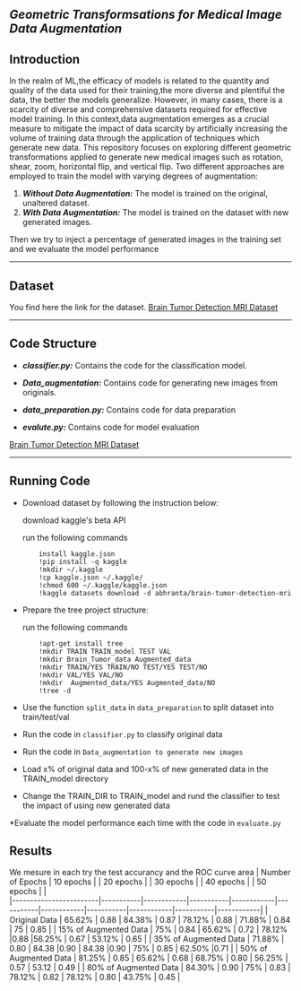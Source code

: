 *Geometric Transformsations for Medical Image Data Augmentation*
--------------------------------------
**Introduction**
------------------------
In the realm of ML,the efficacy of models is related to the quantity and quality of the data used for their training,the more diverse and plentiful the data, the better the models generalize. However, in many cases, there is a scarcity of diverse and comprehensive datasets required for effective model training. In this context,data augmentation emerges as a crucial measure to mitigate the impact of data scarcity by artificially increasing the volume of training data through the application of techniques which generate new data.
This repository focuses on exploring different geometric transformations applied to generate new medical images such as rotation, shear, zoom, horizontal flip, and vertical flip. Two different approaches are employed to train the model with varying degrees of augmentation:
1. ***Without Data Augmentation:*** The model is trained on the original, unaltered dataset.
2. ***With Data Augmentation:*** The model is trained on the dataset with new generated images.
   
Then we try to inject a percentage of generated images in the training set and we evaluate the model performance

---------------------
**Dataset**
----------------
You find here the link for the dataset.
[Brain Tumor Detection MRI Dataset](https://www.kaggle.com/datasets/abhranta/brain-tumor-detection-mri?fbclid=IwAR0vZxyXazz_k64eRmOP7X-ltavMYQl5dS28QSskOXV2mEnMdEXjfhLiCPA)

---------------------------------
**Code Structure**
---------------------------
* ***classifier.py:*** Contains the code for the classification model.

* ***Data_augmentation:*** Contains code for generating new images from originals.

* ***data_preparation.py:*** Contains code for data preparation

* ***evalute.py:*** Contains code for model evaluation 
  
[Brain Tumor Detection MRI Dataset](https://www.kaggle.com/datasets/abhranta/brain-tumor-detection-mri?fbclid=IwAR0vZxyXazz_k64eRmOP7X-ltavMYQl5dS28QSskOXV2mEnMdEXjfhLiCPA)



----------------------------- 
**Running Code**
-------------------
* Download dataset by following the instruction below:

    download kaggle's beta API
  
    run the following commands
    ```
        install kaggle.json 
        !pip install -q kaggle
        !mkdir ~/.kaggle
        !cp kaggle.json ~/.kaggle/
        !chmod 600 ~/.kaggle/kaggle.json
        !kaggle datasets download -d abhranta/brain-tumor-detection-mri
* Prepare the tree project structure:

  run the following commands 
    ``` 
        !apt-get install tree
        !mkdir TRAIN TRAIN_model TEST VAL 
        !mkdir Brain_Tumor_data Augmented_data
        !mkdir TRAIN/YES TRAIN/NO TEST/YES TEST/NO
        !mkdir VAL/YES VAL/NO
        !mkdir  Augmented_data/YES Augmented_data/NO
        !tree -d 

* Use the function `split_data` in `data_preparation` to split dataset into train/test/val
  
* Run the code in `classifier.py` to classify original data

* Run the code in `Data_augmentation to generate new images`
  
* Load x% of original data and 100-x% of new generated data in the TRAIN_model directory
  
* Change the TRAIN_DIR to TRAIN_model and rund the classifier to test the impact of using new generated data

*Evaluate the model performance each time with the code in `evaluate.py`

**Results**
---------------------
We mesure in each try the test accurancy and the ROC curve area
| Number of Epochs       | 10 epochs |            | 20 epochs |            | 30 epochs |            | 40 epochs |            | 50 epochs |          |  
|------------------------|-----------|------------|-----------|------------|-----------|------------|-----------|------------|-----------|------------|
| Original Data          | 65.62%    | 0.88       | 84.38%    | 0.87       | 78.12%    | 0.88       | 71.88%    | 0.84       | 75        | 0.85       |
| 15% of Augmented Data   | 75%      | 0.84      | 65.62%      | 0.72       | 78.12%     |0.88       |56.25%      | 0.67      | 53.12%      | 0.65      | 
| 35% of Augmented Data   | 71.88%      | 0.80       | 84.38     |0.90       | 84.38      |0.90       | 75%      | 0.85       | 62.50%      |0.71      |
| 50% of Augmented Data   |  81.25%      | 0.85      | 65.62%     | 0.68       | 68.75%   | 0.80      | 56.25%     | 0.57      | 53.12      | 0.49      |
| 80% of Augmented Data   | 84.30%      | 0.90      | 75%      | 0.83       | 78.12%     | 0.82      | 78.12%      | 0.80      | 43.75%    | 0.45       | 








